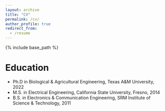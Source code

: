 ```yaml
---
layout: archive
title: "CV"
permalink: /cv/
author_profile: true
redirect_from:
  - /resume
---
```


{% include base_path %}

Education
======
* Ph.D in Biological & Agricultural Engineering, Texas A&M University, 2022
* M.S. in Electrical Engineering, California State University, Fresno, 2014
* B.S. in Electronics & Communication Engineering, SRM Institute of Science & Technology, 2011

